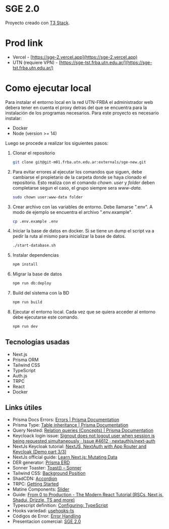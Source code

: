 # SGE 2.0

Proyecto creado con [T3 Stack](https://create.t3.gg/).

# Prod link

- Vercel - [https://sge-2.vercel.app](https://sge-2.vercel.app)
- UTN (requiere VPN) - [https://sge-tst.frba.utn.edu.ar/](https://sge-tst.frba.utn.edu.ar/)

# Como ejecutar local

Para instalar el entorno local en la red UTN-FRBA el administrador web debera tener en cuenta el proxy detras del que se encuentra para la instalación de los programas necesarios. Para este proyecto es necesario instalar:

- Docker
- Node (version >= 14)

Luego se procede a realizar los siguientes pasos:

1. Clonar el repositorio

   ```bash
   git clone git@git-m01.frba.utn.edu.ar:externals/sge-new.git
   ```

2. Para evitar errores al ejecutar los comandos que siguen, debe cambiarse el propietario de la carpeta donde se haya clonado el repositorio. Esto realiza con el comando _chown_. _user_ y _folder_ deben completarse segun el caso, el grupo siempre sera _www-data_.

   ```bash
   sudo chown user:www-data folder
   ```

3. Crear archivo con las variables de entorno. Debe llamarse ".env". A modo de ejemplo se encuentra el archivo ".env.example".

   ```bash
   cp .env.example .env
   ```

4. Iniciar la base de datos en docker. Si se tiene un dump el script va a pedir la ruta al mismo para inicializar la base de datos.

   ```bash
   ./start-database.sh
   ```

5. Instalar dependencias

   ```bash
   npm install
   ```

6. Migrar la base de datos

   ```bash
   npm run db:deploy
   ```

7. Build del sistema con la BD

   ```bash
   npm run build
   ```

8. Ejecutar el entorno local. Cada vez que se quiera acceder al entorno debe ejecutarse este comando.

   ```bash
   npm run dev
   ```

## Tecnologías usadas

- Next.js
- Prisma ORM
- Tailwind CSS
- TypeScript
- Auth.js
- TRPC
- React
- Docker

## Links útiles

- Prisma Docs Errors: [Errors | Prisma Documentation](https://www.prisma.io/docs/orm/reference/error-reference)
- Prisma Type: [Table inheritance | Prisma Documentation](https://www.prisma.io/docs/orm/prisma-schema/data-model/table-inheritance)
- Query Nested: [Relation queries \(Concepts\) | Prisma Documentation](https://www.prisma.io/docs/orm/prisma-client/queries/relation-queries)
- Keycloack login issue: [Signout does not logout user when session is being requested simultaneously · Issue \#4612 · nextauthjs/next-auth](https://github.com/nextauthjs/next-auth/issues/4612)
- NextJs Keycloak tutorial: [NextJS, NextAuth with App Router and Keycloak \(Demo part 3/3\)](https://www.youtube.com/watch?v=-HsldaBdIPQ)
- NextJs official guide: [Learn Next.js: Mutating Data](https://nextjs.org/learn/dashboard-app/mutating-data)
- DER generator: [Prisma ERD](https://prisma-erd.simonknott.de/)
- Sonner Toaster: [Toast\(\) – Sonner](https://sonner.emilkowal.ski/toast)
- Tailwind CSS: [Background Position](https://tailwindcss.com/docs/background-position)
- ShadCDN: [Accordion](https://ui.shadcn.com/docs/components/accordion)
- TRPC: [Getting Started](https://trpc.io/docs/getting-started)
- Matine Components: [Slider](https://mantine.dev/core/slider/)
- Guide: [From 0 to Production - The Modern React Tutorial \(RSCs, Next.js, Shadui, Drizzle, TS and more\)](https://youtu.be/d5x0JCZbAJs?si=4qYCzN_18mZngyAA&t=5527)
- Typescript definition: [Configuring: TypeScript](https://nextjs.org/docs/app/building-your-application/configuring/typescript#typescript-plugin)
- Hooks variedad: [usehooks-ts](https://usehooks-ts.com/introduction)
- Códigos de Error: [Error Handling](https://trpc.io/docs/server/error-handling)
- Presentacion comercial: [SGE 2.0](https://www.canva.com/design/DAGPKrgbpq0/Xg6BmtoG3p1hQdboYGZd9g/edit)
